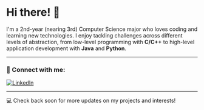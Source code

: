 # Hi there! 👋

I'm a 2nd-year (nearing 3rd) Computer Science major who loves coding and learning new technologies. I enjoy tackling challenges across different levels of abstraction, from low-level programming with **C/C++** to high-level application development with **Java** and **Python**.

---

### 🔗 Connect with me:
[![LinkedIn](https://img.shields.io/badge/LinkedIn-Profile-blue?style=for-the-badge&logo=linkedin)](https://www.linkedin.com/in/ahmad-syafiq-hartono-a9063b340/)

---

💻 Check back soon for more updates on my projects and interests!
